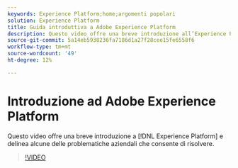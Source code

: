 ```yaml
---
keywords: Experience Platform;home;argomenti popolari
solution: Experience Platform
title: Guida introduttiva a Adobe Experience Platform
description: Questo video offre una breve introduzione all’Experience Platform e illustra le problematiche aziendali che è possibile risolvere.
source-git-commit: 5a14eb5938236fa7186d1a27f28cee15fe6558f6
workflow-type: tm+mt
source-wordcount: '49'
ht-degree: 12%

---
```



# Introduzione ad Adobe Experience Platform

Questo video offre una breve introduzione a [!DNL Experience Platform] e delinea alcune delle problematiche aziendali che consente di risolvere.

>[!VIDEO](https://video.tv.adobe.com/v/32797?quality=12&learn=on)
